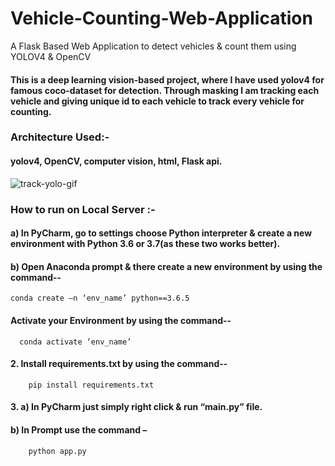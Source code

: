 # Vehicle-Counting-Web-Application
A Flask Based Web Application to detect vehicles & count them using YOLOV4 & OpenCV

#### This is a deep learning vision-based project, where I have used yolov4 for famous coco-dataset for detection. Through masking I am tracking each vehicle and giving unique id to each vehicle to track every vehicle for counting.

### Architecture Used:-
  #### yolov4, OpenCV, computer vision, html, Flask api.

![track-yolo-gif](https://user-images.githubusercontent.com/52413661/122457543-6170ea00-cfcc-11eb-90fe-641da28949f2.gif)

### How to run on Local Server :-
#### a) In PyCharm, go to settings choose Python interpreter & create a new environment with Python 3.6 or 3.7(as these two works better).

#### b) Open Anaconda prompt & there create a new environment by using the command--
	conda create –n ‘env_name’ python==3.6.5

#### Activate your Environment by using the command--
      conda activate ‘env_name’

#### 2. Install requirements.txt by using the command--
        pip install requirements.txt

#### 3. a) In PyCharm just simply right click & run “main.py” file.

#### b) In Prompt use the command –
        python app.py
